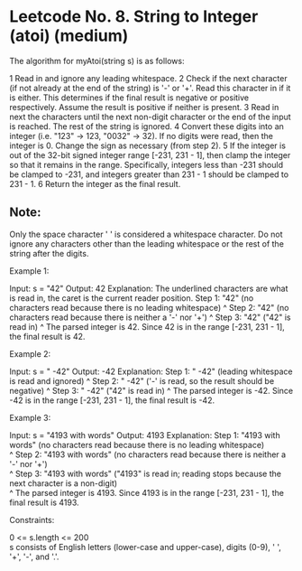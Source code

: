 # Leetcode No. 8. String to Integer (atoi) (medium)

The algorithm for myAtoi(string s) is as follows:

1 Read in and ignore any leading whitespace.
2 Check if the next character (if not already at the end of the string) is '-' or '+'. Read this character in if it is either. This determines if the final result is negative or positive respectively. Assume the result is positive if neither is present.
3 Read in next the characters until the next non-digit character or the end of the input is reached. The rest of the string is ignored.
4 Convert these digits into an integer (i.e. "123" -> 123, "0032" -> 32). If no digits were read, then the integer is 0. Change the sign as necessary (from step 2).
5 If the integer is out of the 32-bit signed integer range [-231, 231 - 1], then clamp the integer so that it remains in the range. Specifically, integers less than -231 should be clamped to -231, and integers greater than 231 - 1 should be clamped to 231 - 1.
6 Return the integer as the final result.


## Note:

Only the space character ' ' is considered a whitespace character.
Do not ignore any characters other than the leading whitespace or the rest of the string after the digits.

Example 1:

Input: s = "42"
Output: 42
Explanation: The underlined characters are what is read in, the caret is the current reader position.
Step 1: "42" (no characters read because there is no leading whitespace)
         ^
Step 2: "42" (no characters read because there is neither a '-' nor '+')
         ^
Step 3: "42" ("42" is read in)
           ^
The parsed integer is 42.
Since 42 is in the range [-231, 231 - 1], the final result is 42.


Example 2:

Input: s = "   -42"
Output: -42
Explanation:
Step 1: "   -42" (leading whitespace is read and ignored)
            ^
Step 2: "   -42" ('-' is read, so the result should be negative)
             ^
Step 3: "   -42" ("42" is read in)
               ^
The parsed integer is -42.
Since -42 is in the range [-231, 231 - 1], the final result is -42.


Example 3:

Input: s = "4193 with words"
Output: 4193
Explanation:
Step 1: "4193 with words" (no characters read because there is no leading whitespace)  
         ^
Step 2: "4193 with words" (no characters read because there is neither a '-' nor '+')  
         ^
Step 3: "4193 with words" ("4193" is read in; reading stops because the next character is a non-digit)  
             ^
The parsed integer is 4193.
Since 4193 is in the range [-231, 231 - 1], the final result is 4193.
 

Constraints:

0 <= s.length <= 200  
s consists of English letters (lower-case and upper-case), digits (0-9), ' ', '+', '-', and '.'.